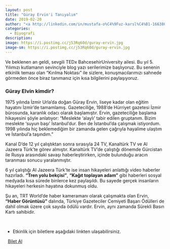 ```yaml
---
layout: post
title: "Güray Ervin'i Tanıyalım"
date: 2019-02-20
author: "<a http://linkedin.com/in/mustafa-o%C4%9Fuz-karsl%C4%B1-166380172 target=_blank>Mustafa Oğuz Karslı</a>"
categories:
  - Biyografi
description:
image: https://i.postimg.cc/j53Rq60d/guray-ervin.jpg
image-sm: https://i.postimg.cc/j53Rq60d/guray-ervin.jpg
---
```


Ve beklenen an geldi, sevgili TEDx BahcesehirUniversity ailesi. Bu yıl 5. Yılımızı kutlamanın sevinciyle blog yazı serilerimize başlıyoruz. Bu senenin etkinlik teması olan “Kırılma Noktası” ile sizlere, konuşmacılarımızı sahnede görmeden önce biraz tanımanız için kısa bilgilerini paylaşıyoruz.

### Güray Elvin kimdir?

1975 yılında İzmir Urla’da doğan Güray Ervin, liseye kadar olan eğitim hayatını İzmir’de tamamlamış. Gazeteciliğe, 1988’de Hürriyet gazetesi İzmir bürosunda, karanlık odacı olarak başlamıştır. Ervin, gazeteciliğe başlama hikayesini şöyle anlatıyor: “Meslekte ‘alaylı’ tabir edilen gruptanım. Bizim meslekte ‘suyun başı’ İstanbul’dur. Ben de İstanbul’da çalışmak istiyordum. 1998 yılında hiç beklemediğim bir zamanda gelen çağrıyla hayalime ulaştım ve İstanbul’a taşındım.” 

Kanal D’de 12 yıl çalıştıktan sonra sırasıyla 24 TV, Kanaltürk TV ve Al Jazeera Türk’te görev almıştır. Kanaltürk TV’de çalıştığı dönemde Gürcistan ile Rusya arasındaki savaşı haberleştirirken, içinde bulunduğu aracın taranması sonucu yaralanmıştır.

6 yıl çalıştığı Al Jazeera Türk’te ise insan hikayeleri anlattığı video haberler hazırladı. **“Tren yolu bekçisi”**, **“Kağıt toplayan adam”** gibi haberleri sosyal medyada kısa sürede binlerce kez paylaşıldı. Bu sayede gerçek insanların hikayeleri herkesin hayatına dokunmuş oldu.

Şu an, TRT World’de haber kameramanı olarak çalışmakta olan Ervin, **“Haber Görüntüsü”** dalında, Türkiye Gazeteciler Cemiyeti Başarı Ödülleri de dahil olmak üzere çok sayıda ödülü vardır. Ervin, aynı zamanda Sürekli Basın Kartı sahibidir. 

&nbsp;&nbsp;&nbsp;

- Etkinlik için biletlere aşağıdaki linkten ulaşabilirsiniz.

<i class="fa fa-lg fa-ticket" aria-hidden="true"></i>&nbsp; <a href="https://www.biletino.com/event/eventdetail/6381?t=banner" target="_blank"> Bilet Al</a>
